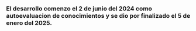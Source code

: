 ### El desarrollo comenzo el 2 de junio del 2024 como autoevaluacion de conocimientos y se dio por finalizado el 5 de enero del 2025.
